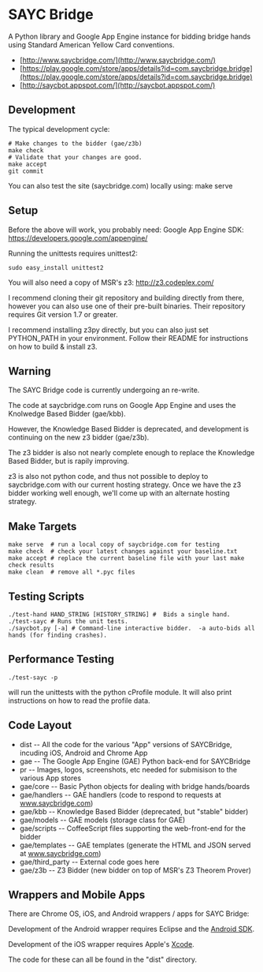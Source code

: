 SAYC Bridge
===========

A Python library and Google App Engine instance for bidding bridge hands
using Standard American Yellow Card conventions.

- [http://www.saycbridge.com/](http://www.saycbridge.com/)
- [https://play.google.com/store/apps/details?id=com.saycbridge.bridge](https://play.google.com/store/apps/details?id=com.saycbridge.bridge)
- [http://saycbot.appspot.com/](http://saycbot.appspot.com/)

Development
-----------

The typical development cycle:

    # Make changes to the bidder (gae/z3b)
    make check
    # Validate that your changes are good.
    make accept
    git commit

You can also test the site (saycbridge.com) locally using:
make serve

Setup
-----

Before the above will work, you probably need:
Google App Engine SDK:
https://developers.google.com/appengine/

Running the unittests requires unittest2:

    sudo easy_install unittest2

You will also need a copy of MSR's z3:
http://z3.codeplex.com/

I recommend cloning their git repository and building directly from there,
however you can also use one of their pre-built binaries.
Their repository requires Git version 1.7 or greater.

I recommend installing z3py directly, but you can also just set PYTHON_PATH in your environment.
Follow their README for instructions on how to build & install z3.

Warning
-------

The SAYC Bridge code is currently undergoing an re-write.

The code at saycbridge.com runs on Google App Engine
and uses the Knolwedge Based Bidder (gae/kbb).

However, the Knowledge Based Bidder is deprecated, and
development is continuing on the new z3 bidder (gae/z3b).

The z3 bidder is also not nearly complete enough to replace
the Knowledge Based Bidder, but is rapily improving.

z3 is also not python code, and thus not possible
to deploy to saycbridge.com with our current hosting strategy.
Once we have the z3 bidder working well enough, we'll come
up with an alternate hosting strategy.

Make Targets
------------

    make serve  # run a local copy of saycbridge.com for testing
    make check  # check your latest changes against your baseline.txt
    make accept # replace the current baseline file with your last make check results
    make clean  # remove all *.pyc files

Testing Scripts
---------------

    ./test-hand HAND_STRING [HISTORY_STRING] #  Bids a single hand.
    ./test-sayc # Runs the unit tests.
    ./saycbot.py [-a] # Command-line interactive bidder.  -a auto-bids all hands (for finding crashes).

Performance Testing
-------------------

    ./test-sayc -p

will run the unittests with the python cProfile module.
It will also print instructions on how to read the profile data.

Code Layout
-----------

- dist -- All the code for the various "App" versions of SAYCBridge, incuding iOS, Android and Chrome App
- gae -- The Google App Engine (GAE) Python back-end for SAYCBridge
- pr -- Images, logos, screenshots, etc needed for submisison to the various App stores
- gae/core -- Basic Python objects for dealing with bridge hands/boards
- gae/handlers -- GAE handlers (code to respond to requests at www.saycbridge.com)
- gae/kbb -- Knowledge Based Bidder (deprecated, but "stable" bidder)
- gae/models -- GAE models (storage class for GAE)
- gae/scripts -- CoffeeScript files supporting the web-front-end for the bidder
- gae/templates -- GAE templates (generate the HTML and JSON served at www.saycbridge.com)
- gae/third_party -- External code goes here
- gae/z3b -- Z3 Bidder (new bidder on top of MSR's Z3 Theorem Prover)

Wrappers and Mobile Apps
------------------------

There are Chrome OS, iOS, and Android wrappers / apps for SAYC Bridge:

Development of the Android wrapper requires Eclipse and the [Android SDK](http://developer.android.com/sdk/).

Development of the iOS wrapper requires Apple's [Xcode](https://developer.apple.com/xcode/).

The code for these can all be found in the "dist" directory.

